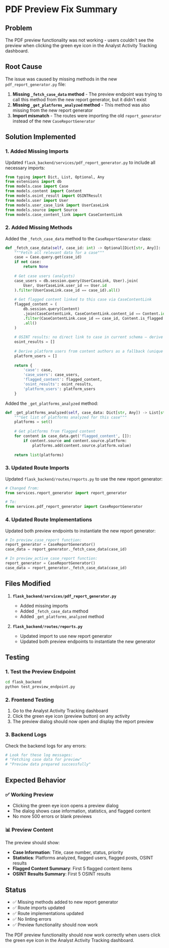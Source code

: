 # PDF Preview Fix Summary

## Problem
The PDF preview functionality was not working - users couldn't see the preview when clicking the green eye icon in the Analyst Activity Tracking dashboard.

## Root Cause
The issue was caused by missing methods in the new `pdf_report_generator.py` file:

1. **Missing `_fetch_case_data` method** - The preview endpoint was trying to call this method from the new report generator, but it didn't exist
2. **Missing `_get_platforms_analyzed` method** - This method was also missing from the new report generator
3. **Import mismatch** - The routes were importing the old `report_generator` instead of the new `CaseReportGenerator`

## Solution Implemented

### 1. **Added Missing Imports**
Updated `flask_backend/services/pdf_report_generator.py` to include all necessary imports:
```python
from typing import Dict, List, Optional, Any
from extensions import db
from models.case import Case
from models.content import Content
from models.osint_result import OSINTResult
from models.user import User
from models.user_case_link import UserCaseLink
from models.source import Source
from models.case_content_link import CaseContentLink
```

### 2. **Added Missing Methods**
Added the `_fetch_case_data` method to the `CaseReportGenerator` class:
```python
def _fetch_case_data(self, case_id: int) -> Optional[Dict[str, Any]]:
    """Fetch all relevant data for a case"""
    case = Case.query.get(case_id)
    if not case:
        return None
    
    # Get case users (analysts)
    case_users = db.session.query(UserCaseLink, User).join(
        User, UserCaseLink.user_id == User.id
    ).filter(UserCaseLink.case_id == case_id).all()
    
    # Get flagged content linked to this case via CaseContentLink
    flagged_content = (
        db.session.query(Content)
        .join(CaseContentLink, CaseContentLink.content_id == Content.id)
        .filter(CaseContentLink.case_id == case_id, Content.is_flagged == True)
        .all()
    )
    
    # OSINT results: no direct link to case in current schema – derive none for now
    osint_results = []
    
    # Derive platform users from content authors as a fallback (unique authors)
    platform_users = []
    
    return {
        'case': case,
        'case_users': case_users,
        'flagged_content': flagged_content,
        'osint_results': osint_results,
        'platform_users': platform_users
    }
```

Added the `_get_platforms_analyzed` method:
```python
def _get_platforms_analyzed(self, case_data: Dict[str, Any]) -> List[str]:
    """Get list of platforms analyzed for this case"""
    platforms = set()
    
    # Get platforms from flagged content
    for content in case_data.get('flagged_content', []):
        if content.source and content.source.platform:
            platforms.add(content.source.platform.value)
    
    return list(platforms)
```

### 3. **Updated Route Imports**
Updated `flask_backend/routes/reports.py` to use the new report generator:
```python
# Changed from:
from services.report_generator import report_generator

# To:
from services.pdf_report_generator import CaseReportGenerator
```

### 4. **Updated Route Implementations**
Updated both preview endpoints to instantiate the new report generator:
```python
# In preview_case_report function:
report_generator = CaseReportGenerator()
case_data = report_generator._fetch_case_data(case_id)

# In preview_active_case_report function:
report_generator = CaseReportGenerator()
case_data = report_generator._fetch_case_data(case_id)
```

## Files Modified

1. **`flask_backend/services/pdf_report_generator.py`**
   - Added missing imports
   - Added `_fetch_case_data` method
   - Added `_get_platforms_analyzed` method

2. **`flask_backend/routes/reports.py`**
   - Updated import to use new report generator
   - Updated both preview endpoints to instantiate the new generator

## Testing

### 1. **Test the Preview Endpoint**
```bash
cd flask_backend
python test_preview_endpoint.py
```

### 2. **Frontend Testing**
1. Go to the Analyst Activity Tracking dashboard
2. Click the green eye icon (preview button) on any activity
3. The preview dialog should now open and display the report preview

### 3. **Backend Logs**
Check the backend logs for any errors:
```bash
# Look for these log messages:
# "Fetching case data for preview"
# "Preview data prepared successfully"
```

## Expected Behavior

### ✅ **Working Preview**
- Clicking the green eye icon opens a preview dialog
- The dialog shows case information, statistics, and flagged content
- No more 500 errors or blank previews

### 📊 **Preview Content**
The preview should show:
- **Case Information**: Title, case number, status, priority
- **Statistics**: Platforms analyzed, flagged users, flagged posts, OSINT results
- **Flagged Content Summary**: First 5 flagged content items
- **OSINT Results Summary**: First 5 OSINT results

## Status
- ✅ Missing methods added to new report generator
- ✅ Route imports updated
- ✅ Route implementations updated
- ✅ No linting errors
- ✅ Preview functionality should now work

The PDF preview functionality should now work correctly when users click the green eye icon in the Analyst Activity Tracking dashboard.
